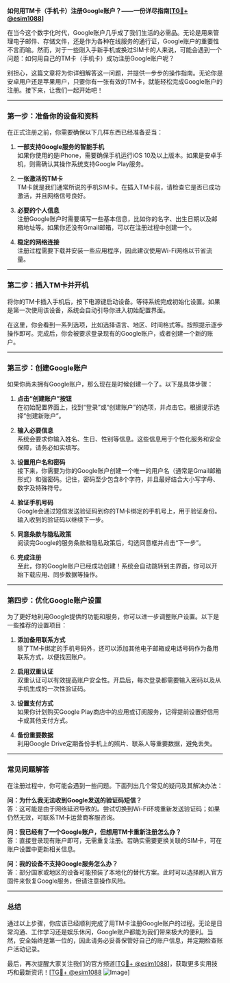 **如何用TM卡（手机卡）注册Google账户？——一份详尽指南[[TG💪+ @esim1088](https://t.me/s/esim1088)]**

在当今这个数字化时代，Google账户几乎成了我们生活的必需品。无论是用来管理电子邮件、存储文件，还是作为各种在线服务的通行证，Google账户的重要性不言而喻。然而，对于一些刚入手新手机或换过SIM卡的人来说，可能会遇到一个问题：如何用自己的TM卡（手机卡）成功注册Google账户呢？

别担心，这篇文章将为你详细解答这一问题，并提供一步步的操作指南。无论你是安卓用户还是苹果用户，只要你有一张有效的TM卡，就能轻松完成Google账户的注册。接下来，让我们一起开始吧！

---

### **第一步：准备你的设备和资料**
在正式注册之前，你需要确保以下几样东西已经准备妥当：

1. **一部支持Google服务的智能手机**  
   如果你使用的是iPhone，需要确保手机运行iOS 10及以上版本。如果是安卓手机，则需确认其操作系统支持Google Play服务。

2. **一张激活的TM卡**  
   TM卡就是我们通常所说的手机SIM卡。在插入TM卡前，请检查它是否已成功激活，并且网络信号良好。

3. **必要的个人信息**  
   注册Google账户时需要填写一些基本信息，比如你的名字、出生日期以及邮箱地址等。如果你还没有Gmail邮箱，可以在注册过程中创建一个。

4. **稳定的网络连接**  
   注册过程需要下载并安装一些应用程序，因此建议使用Wi-Fi网络以节省流量。

---

### **第二步：插入TM卡并开机**
将你的TM卡插入手机后，按下电源键启动设备。等待系统完成初始化设置。如果是第一次使用该设备，系统会自动引导你进入初始配置界面。

在这里，你会看到一系列选项，比如选择语言、地区、时间格式等。按照提示逐步操作即可。完成后，你会被要求登录现有的Google账户，或者创建一个新的账户。

---

### **第三步：创建Google账户**
如果你尚未拥有Google账户，那么现在是时候创建一个了。以下是具体步骤：

1. **点击“创建账户”按钮**  
   在初始配置界面上，找到“登录”或“创建账户”的选项，并点击它。根据提示选择“创建新账户”。

2. **输入必要信息**  
   系统会要求你输入姓名、生日、性别等信息。这些信息用于个性化服务和安全保障，请务必如实填写。

3. **设置用户名和密码**  
   接下来，你需要为你的Google账户创建一个唯一的用户名（通常是Gmail邮箱形式）和强密码。记住，密码至少包含8个字符，并且最好结合大小写字母、数字及特殊符号。

4. **验证手机号码**  
   Google会通过短信发送验证码到你的TM卡绑定的手机号上，用于验证身份。输入收到的验证码以继续下一步。

5. **同意条款与隐私政策**  
   阅读完Google的服务条款和隐私政策后，勾选同意框并点击“下一步”。

6. **完成注册**  
   至此，你的Google账户已经成功创建！系统会自动跳转到主界面，你可以开始下载应用、同步数据等操作。

---

### **第四步：优化Google账户设置**
为了更好地利用Google提供的功能和服务，你可以进一步调整账户设置。以下是一些推荐的设置项目：

1. **添加备用联系方式**  
   除了TM卡绑定的手机号码外，还可以添加其他电子邮箱或电话号码作为备用联系方式，以便找回账户。

2. **启用双重认证**  
   双重认证可以有效提高账户安全性。开启后，每次登录都需要输入密码以及从手机生成的一次性验证码。

3. **设置支付方式**  
   如果你计划购买Google Play商店中的应用或订阅服务，记得提前设置好信用卡或其他支付方式。

4. **备份重要数据**  
   利用Google Drive定期备份手机上的照片、联系人等重要数据，避免丢失。

---

### **常见问题解答**
在注册过程中，你可能会遇到一些问题。下面列出几个常见的疑问及其解决办法：

**问：为什么我无法收到Google发送的验证码短信？**  
答：这可能是由于网络延迟导致的。尝试切换到Wi-Fi环境重新发送验证码；如果仍然无效，可联系TM卡运营商客服咨询。

**问：我已经有了一个Google账户，但想用TM卡重新注册怎么办？**  
答：直接登录现有账户即可，无需重复注册。若确实需要更换关联的SIM卡，可在账户设置中更新相关信息。

**问：我的设备不支持Google服务怎么办？**  
答：部分国家或地区的设备可能预装了本地化的替代方案。此时可以选择刷入官方固件来恢复Google服务，但请注意操作风险。

---

### **总结**
通过以上步骤，你应该已经顺利完成了用TM卡注册Google账户的过程。无论是日常沟通、工作学习还是娱乐休闲，Google账户都能为我们带来极大的便利。当然，安全始终是第一位的，因此请务必妥善保管好自己的账户信息，并定期检查账户活动记录。

最后，再次提醒大家关注我们的官方频道[[TG💪+ @esim1088](https://t.me/s/esim1088)]，获取更多实用技巧和最新资讯！[[TG💪+ @esim1088](https://t.me/s/esim1088) ![Image](https://i.postimg.cc/4NQfJmqS/Snipaste-2025-05-13-00-14-12.png)]